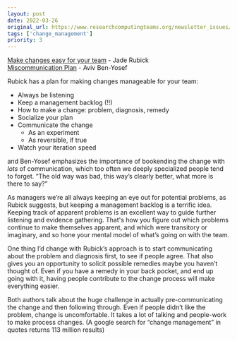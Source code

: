 ```yaml
---
layout: post
date: 2022-03-26
original_url: https://www.researchcomputingteams.org/newsletter_issues/0115
tags: ['change_management']
priority: 3
---
```


<!-- markdownlint-disable MD033 -->
<!-- markdownlint-disable MD041 -->
<!-- markdownlint-disable MD049 -->

[Make changes easy for your team](https://www.rubick.com/make-changes-easy/) - Jade Rubick<br>
[Miscommunication Plan](https://avivbenyosef.com/miscommunication-plan/) - Aviv Ben-Yosef

Rubick has a plan for making changes manageable for your team:

- Always be listening
- Keep a management backlog (!!)
- How to make a change: problem, diagnosis, remedy
- Socialize your plan
- Communicate the change
  - As an experiment
  - As reversible, if true
- Watch your iteration speed

and Ben-Yosef emphasizes the importance of bookending the change with *lots* of communication, which too often we deeply specialized people tend to forget.  “The old way was bad, this way’s clearly better, what more is there to say?”

As managers we’re all always keeping an eye out for potential problems, as Rubick suggests, but keeping a management backlog is a terrific idea.  Keeping track of apparent problems is an excellent way to guide further listening and evidence gathering.  That's how you figure out which problems continue to make themselves apparent, and which were transitory or imaginary, and so hone your mental model of what’s going on with the team.

One thing I’d change with Rubick’s approach is to start communicating about the problem and diagnosis first, to see if people agree.  That also gives you an opportunity to solicit possible remedies maybe you haven’t thought of.  Even if you have a remedy in your back pocket, and end up going with it, having people contribute to the change process will make everything easier.

Both authors talk about the huge challenge in actually pre-communicating the change and then following through.  Even if people didn’t like the problem, change is uncomfortable.  It takes a lot of talking and people-work to make process changes.  (A google search for “change management” in quotes returns 113 million results)